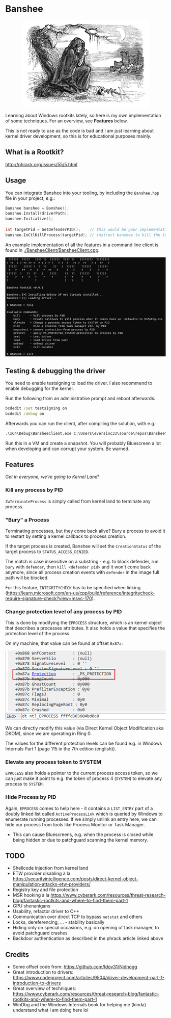 # Banshee

<p align="center">
<img src="./img/Banshee.jpg" alt="Banshee" width="400" />
</p>

Learning about Windows rootkits lately, so here is my own implementation of some techniques. For an overview, see **Features** below.

This is not ready to use as the code is bad and I am just learning about kernel driver development, so this is for educational purposes mainly.

## What is a Rootkit?

http://phrack.org/issues/55/5.html

## Usage

You can integrate Banshee into your tooling, by including the `Banshee.hpp` file in your project, e.g.:

```c++
Banshee banshee = Banshee();
banshee.Install(driverPath);
banshee.Initialize();

int targetPid = GetDefenderPID();    // this would be your implementation
banshee.IoCtlKillProcess(targetPid); // instruct banshee to kill the targetprocess
```

An example implementation of all the features in a command line client is found in [./BansheeClient/BansheeClient.cpp](./BansheeClient/BansheeClient.cpp).

![](./img/CLI.png)

## Testing & debugging the driver

You need to enable testsigning to load the driver. I also recommend to enable debugging for the kernel.

Run the following from an administrative prompt and reboot afterwards:

```cmd
bcdedit /set testsigning on
bcdedit /debug on
```

Afterwards you can run the client, after compiling the solution, with e.g.:

```cmd
.\x64\Debug\BansheeClient.exe C:\Users\eversinc33\source\repos\Banshee\x64\Debug\Banshee.sys
```

Run this in a VM and create a snapshot. You will probably Bluescreen a lot when developing and can corrupt your system. Be warned.

## Features

*Get in everyone, we're going to Kernel Land!*

### Kill any process by PID

`ZwTerminateProcess` is simply called from kernel land to terminate any process.

### "Bury" a Process

Terminating processes, but they come back alive? Bury a process to avoid it to restart by setting a kernel callback to process creation.

If the target process is created, Banshee will set the `CreationStatus` of the target process to `STATUS_ACCESS_DENIED`.

The match is case insensitive on a substring - e.g. to block defender, run `bury` with `defender`, then `kill <defender pid>` and it won't come back anymore, since all process creation events with `defender` in the image full path will be blocked.

For this feature, `INTEGRITYCHECK` has to be specified when linking (https://learn.microsoft.com/en-us/cpp/build/reference/integritycheck-require-signature-check?view=msvc-170).

### Change protection level of any process by PID 

This is done by modifying the `EPROCESS` structure, which is an kernel object that describes a processes attributes. It also holds a value that specifies the protection level of the process. 

On my machine, that value can be found at offset `0x87a`:
 
![](./img/EPROCESS_Protection.png)

We can directly modify this value (via Direct Kernel Object Modification aka DKOM), since we are operating in Ring 0.

The values for the different protection levels can be found e.g. in Windows Internals Part 1 (page 115 in the 7th edition (english)).

### Elevate any process token to SYSTEM

`EPROCESS` also holds a pointer to the current process access token, so we can just make it point to e.g. the token of process 4 (`SYSTEM`) to elevate any process to `SYSTEM`.

### Hide Process by PID

Again, `EPROCESS` comes to help here - it contains a `LIST_ENTRY` part of a doubly linked list called `ActiveProcessLink` which is queried by Windows to enumerate running processes. If we simply unlink an entry here, we can hide our process from tools like Process Monitor or Task Manager.

* This can cause Bluescreens, e.g. when the process is closed while being hidden or due to patchguard scanning the kernel memory.

## TODO

* Shellcode injection from kernel land
* ETW provider disabling à la https://securityintelligence.com/posts/direct-kernel-object-manipulation-attacks-etw-providers/
* Registry key and file protection
* MSR hooking à la https://www.cyberark.com/resources/threat-research-blog/fantastic-rootkits-and-where-to-find-them-part-1
* GPU shenanigans
* Usability, refactor driver to C++
* Communication over direct TCP to bypass `netstat` and others
* Locks, dereferencing, ... - stability basically
* Hiding only on special occasions, e.g. on opening of task manager, to avoid patchguard crashes
* Backdoor authentication as described in the phrack article linked above

## Credits

* Some offset code from: https://github.com/Idov31/Nidhogg 
* Great introduction to drivers: https://www.codeproject.com/articles/9504/driver-development-part-1-introduction-to-drivers
* Great overview of techniques: https://www.cyberark.com/resources/threat-research-blog/fantastic-rootkits-and-where-to-find-them-part-1
* WinDbg and the Windows Internals book for helping me (kinda) understand what I am doing here lol
